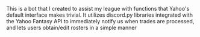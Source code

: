 This is a bot that I created to assist my league with functions that Yahoo's default interface makes trivial.
It utilizes discord.py libraries integrated with the Yahoo Fantasy API to immediately notify us when trades are processed, and lets users obtain/edit rosters in a simple manner
